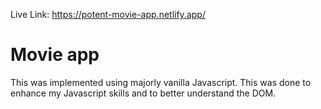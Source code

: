 Live Link: https://potent-movie-app.netlify.app/

# Movie app
This was implemented using majorly vanilla Javascript. This was done to enhance my Javascript skills and to better understand the DOM.